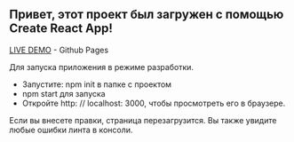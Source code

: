## Привет, этот проект был загружен с помощью  Create React App!


[LIVE DEMO](https://alex-agd.github.io/React_twitter/) - Github Pages

Для запуска приложения  в режиме разработки. 

 - Запустите: npm init в папке с проектом
 - npm start для запуска
 - Откройте http: // localhost: 3000, чтобы просмотреть его в браузере.

 Если вы внесете правки, страница перезагрузится. Вы также увидите любые ошибки линта в консоли.